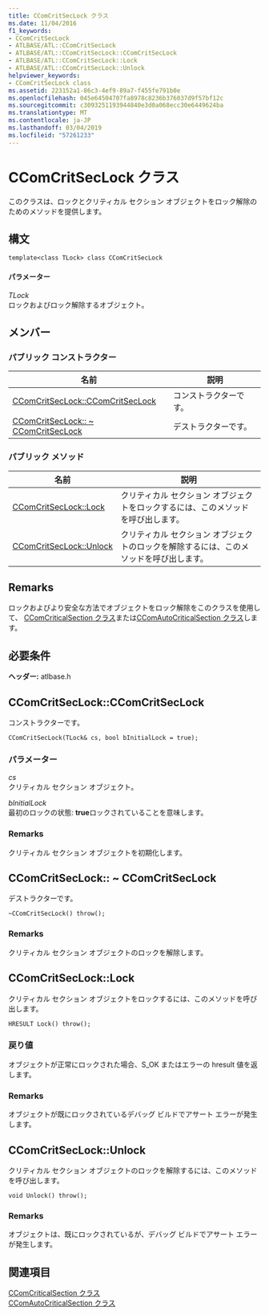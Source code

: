 ```yaml
---
title: CComCritSecLock クラス
ms.date: 11/04/2016
f1_keywords:
- CComCritSecLock
- ATLBASE/ATL::CComCritSecLock
- ATLBASE/ATL::CComCritSecLock::CComCritSecLock
- ATLBASE/ATL::CComCritSecLock::Lock
- ATLBASE/ATL::CComCritSecLock::Unlock
helpviewer_keywords:
- CComCritSecLock class
ms.assetid: 223152a1-86c3-4ef9-89a7-f455fe791b0e
ms.openlocfilehash: 045e64504707fa8978c8236b376037d9f57bf12c
ms.sourcegitcommit: c3093251193944840e3d0a068ecc30e6449624ba
ms.translationtype: MT
ms.contentlocale: ja-JP
ms.lasthandoff: 03/04/2019
ms.locfileid: "57261233"
---
```

# <a name="ccomcritseclock-class"></a>CComCritSecLock クラス

このクラスは、ロックとクリティカル セクション オブジェクトをロック解除のためのメソッドを提供します。

## <a name="syntax"></a>構文

```
template<class TLock> class CComCritSecLock
```

#### <a name="parameters"></a>パラメーター

*TLock*<br/>
ロックおよびロック解除するオブジェクト。

## <a name="members"></a>メンバー

### <a name="public-constructors"></a>パブリック コンストラクター

|名前|説明|
|----------|-----------------|
|[CComCritSecLock::CComCritSecLock](#ctor)|コンストラクターです。|
|[CComCritSecLock:: ~ CComCritSecLock](#dtor)|デストラクターです。|

### <a name="public-methods"></a>パブリック メソッド

|名前|説明|
|----------|-----------------|
|[CComCritSecLock::Lock](#lock)|クリティカル セクション オブジェクトをロックするには、このメソッドを呼び出します。|
|[CComCritSecLock::Unlock](#unlock)|クリティカル セクション オブジェクトのロックを解除するには、このメソッドを呼び出します。|

## <a name="remarks"></a>Remarks

ロックおよびより安全な方法でオブジェクトをロック解除をこのクラスを使用して、 [CComCriticalSection クラス](../../atl/reference/ccomcriticalsection-class.md)または[CComAutoCriticalSection クラス](../../atl/reference/ccomautocriticalsection-class.md)します。

## <a name="requirements"></a>必要条件

**ヘッダー:** atlbase.h

##  <a name="ctor"></a>  CComCritSecLock::CComCritSecLock

コンストラクターです。

```
CComCritSecLock(TLock& cs, bool bInitialLock = true);
```

### <a name="parameters"></a>パラメーター

*cs*<br/>
クリティカル セクション オブジェクト。

*bInitialLock*<br/>
最初のロックの状態: **true**ロックされていることを意味します。

### <a name="remarks"></a>Remarks

クリティカル セクション オブジェクトを初期化します。

##  <a name="dtor"></a>  CComCritSecLock:: ~ CComCritSecLock

デストラクターです。

```
~CComCritSecLock() throw();
```

### <a name="remarks"></a>Remarks

クリティカル セクション オブジェクトのロックを解除します。

##  <a name="lock"></a>  CComCritSecLock::Lock

クリティカル セクション オブジェクトをロックするには、このメソッドを呼び出します。

```
HRESULT Lock() throw();
```

### <a name="return-value"></a>戻り値

オブジェクトが正常にロックされた場合、S_OK またはエラーの hresult 値を返します。

### <a name="remarks"></a>Remarks

オブジェクトが既にロックされているデバッグ ビルドでアサート エラーが発生します。

##  <a name="unlock"></a>  CComCritSecLock::Unlock

クリティカル セクション オブジェクトのロックを解除するには、このメソッドを呼び出します。

```
void Unlock() throw();
```

### <a name="remarks"></a>Remarks

オブジェクトは、既にロックされているが、デバッグ ビルドでアサート エラーが発生します。

## <a name="see-also"></a>関連項目

[CComCriticalSection クラス](../../atl/reference/ccomcriticalsection-class.md)<br/>
[CComAutoCriticalSection クラス](../../atl/reference/ccomautocriticalsection-class.md)
